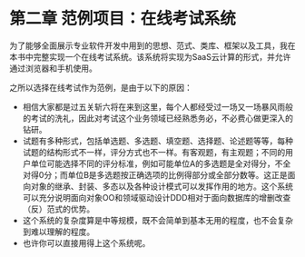 # 第二章 范例项目：在线考试系统

为了能够全面展示专业软件开发中用到的思想、范式、类库、框架以及工具，我在本书中完整实现一个在线考试系统。该系统将实现为SaaS云计算的形式，并允许通过浏览器和手机使用。

之所以选择在线考试作为范例，是由于以下的原因：

* 相信大家都是过五关斩六将在来到这里，每个人都经受过一场又一场暴风雨般的考试的洗礼，因此对考试这个业务领域已经熟悉务必，不必费心做更深入的钻研。
* 试题有多种形式，包括单选题、多选题、填空题、选择题、论述题等等，每种试题的结构形式不一样，评分方式也不一样。有客观题，有主观题；不同的用户单位可能选择不同的评分标准，例如可能单位A的多选题是全对得分，不全对得0分；而单位B是多选题按正确选项的比例得部分或全部分数等。这正是面向对象的继承、封装、多态以及各种设计模式可以发挥作用的地方。这个系统可以充分说明面向对象OO和领域驱动设计DDD相对于面向数据库的增删改查（反）范式的优势。
* 这个系统的复杂度算是中等规模，既不会简单到基本无用的程度，也不会复杂到难以理解的程度。
* 也许你可以直接用得上这个系统呢。
